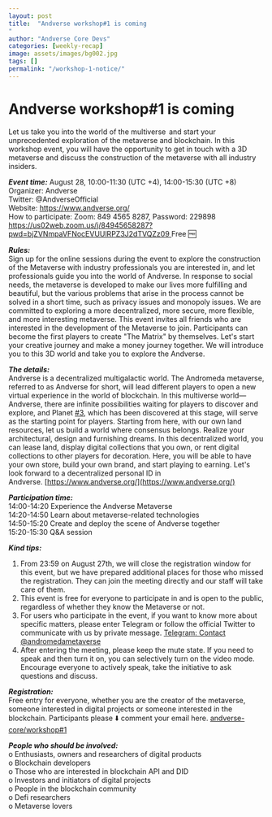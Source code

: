 ```yaml
---
layout: post
title:  "Andverse workshop#1 is coming
"
author: "Andverse Core Devs"
categories: [weekly-recap]
image: assets/images/bg002.jpg
tags: []
permalink: "/workshop-1-notice/"
---
```


# Andverse workshop#1 is coming
Let us take you into the world of the multiverse  and start your unprecedented exploration of the metaverse and blockchain. In this workshop event, you will have the opportunity to get in touch with a 3D metaverse and discuss the construction of the metaverse with all industry insiders.

***Event time:*** August 28, 10:00-11:30 (UTC +4), 14:00-15:30 (UTC +8)  
Organizer: Andverse  
Twitter: @AndverseOfficial  
Website: https://www.andverse.org/  
How to participate: Zoom: 849 4565 8287, Password: 229898   [https://us02web.zoom.us/j/84945658287?pwd=bjZVNmpaVFNocEVUUlRPZ3J2dTVQZz09
](https://us02web.zoom.us/j/84945658287?pwd=bjZVNmpaVFNocEVUUlRPZ3J2dTVQZz09
)
Free 🆓

***Rules:***  
Sign up for the online sessions during the event to explore the construction of the Metaverse with industry professionals you are interested in, and let professionals guide you into the world of Andverse. In response to social needs, the metaverse is developed to make our lives more fulfilling and beautiful, but the various problems that arise in the process cannot be solved in a short time, such as privacy issues and monopoly issues. We are committed to exploring a more decentralized, more secure, more flexible, and more interesting metaverse. This event invites all friends who are interested in the development of the Metaverse to join. Participants can become the first players to create "The Matrix" by themselves. Let's start your creative journey and make a money journey together. We will introduce you to this 3D world and take you to explore the Andverse.

***The details:***  
Andverse is a decentralized multigalactic world. The Andromeda metaverse, referred to as Andverse for short, will lead different players to open a new virtual experience in the world of blockchain. In this multiverse world—Andverse, there are infinite possibilities waiting for players to discover and explore, and Planet [#3](https://github.com/newtonproject/community/issues/3), which has been discovered at this stage, will serve as the starting point for players. Starting from here, with our own land resources, let us build a world where consensus belongs. Realize your architectural, design and furnishing dreams. In this decentralized world, you can lease land, display digital collections that you own, or rent digital collections to other players for decoration. Here, you will be able to have your own store, build your own brand, and start playing to earning. Let's look forward to a decentralized personal ID in Andverse. [https://www.andverse.org/](https://www.andverse.org/)

***Participation time:***  
14:00-14:20 Experience the Andverse Metaverse  
14:20-14:50 Learn about metaverse-related technologies  
14:50-15:20 Create and deploy the scene of Andverse together  
15:20-15:30 Q&A session

***Kind tips:***

1. From 23:59 on August 27th, we will close the registration window for this event, but we have prepared additional places for those who missed the registration. They can join the meeting directly and our staff will take care of them.
2. This event is free for everyone to participate in and is open to the public, regardless of whether they know the Metaverse or not.
3. For users who participate in the event, if you want to know more about specific matters, please enter Telegram or follow the official Twitter to communicate with us by private message. [Telegram: Contact @andromedametaverse](https://t.me/andromedametaverse)
4. After entering the meeting, please keep the mute state. If you need to speak and then turn it on, you can selectively turn on the video mode. Encourage everyone to actively speak, take the initiative to ask questions and discuss.

***Registration:***  
Free entry for everyone, whether you are the creator of the metaverse, someone interested in digital projects or someone interested in the blockchain. Participants please ⬇️ comment your email here. [andverse-core/workshop#1](https://github.com/andverse-core/workshop/issues/1)

***People who should be involved:***  
o Enthusiasts, owners and researchers of digital products  
o Blockchain developers  
o Those who are interested in blockchain API and DID  
o Investors and initiators of digital projects  
o People in the blockchain community  
o Defi researchers  
o Metaverse lovers